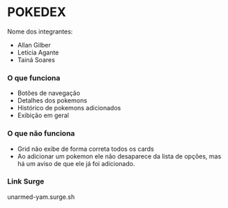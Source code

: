 # POKEDEX

Nome dos integrantes: 
- Allan Gilber
- Leticia Agante
- Tainá Soares

### O que funciona
- Botões de navegação
- Detalhes dos pokemons
- Histórico de pokemons adicionados
- Exibição em geral

### O que não funciona
- Grid não exibe de forma correta todos os cards
- Ao adicionar um pokemon ele não desaparece da lista de opções, mas há um aviso de que ele já foi adicionado.

### Link Surge 
 unarmed-yam.surge.sh
